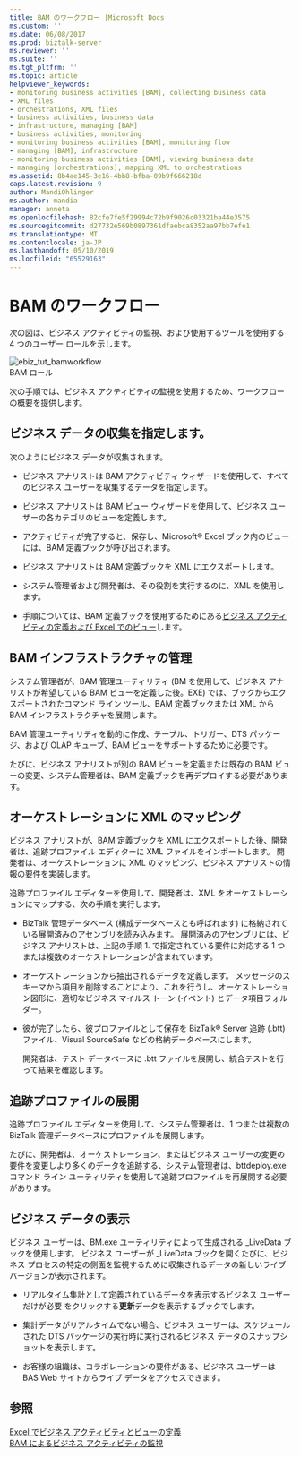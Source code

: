 ```yaml
---
title: BAM のワークフロー |Microsoft Docs
ms.custom: ''
ms.date: 06/08/2017
ms.prod: biztalk-server
ms.reviewer: ''
ms.suite: ''
ms.tgt_pltfrm: ''
ms.topic: article
helpviewer_keywords:
- monitoring business activities [BAM], collecting business data
- XML files
- orchestrations, XML files
- business activities, business data
- infrastructure, managing [BAM]
- business activities, monitoring
- monitoring business activities [BAM], monitoring flow
- managing [BAM], infrastructure
- monitoring business activities [BAM], viewing business data
- managing [orchestrations], mapping XML to orchestrations
ms.assetid: 8b4ae145-3e16-4bb8-bfba-09b9f666218d
caps.latest.revision: 9
author: MandiOhlinger
ms.author: mandia
manager: anneta
ms.openlocfilehash: 82cfe7fe5f29994c72b9f9026c03321ba44e3575
ms.sourcegitcommit: d27732e569b0897361dfaebca8352aa97bb7efe1
ms.translationtype: MT
ms.contentlocale: ja-JP
ms.lasthandoff: 05/10/2019
ms.locfileid: "65529163"
---
```

# <a name="bam-workflow"></a>BAM のワークフロー
次の図は、ビジネス アクティビティの監視、および使用するツールを使用する 4 つのユーザー ロールを示します。  
  
 ![](../core/media/ebiz-tut-bamworkflow.gif "ebiz_tut_bamworkflow")  
BAM ロール  
  
 次の手順では、ビジネス アクティビティの監視を使用するため、ワークフローの概要を提供します。  
  
## <a name="specifying-the-business-data-to-collect"></a>ビジネス データの収集を指定します。  
 次のようにビジネス データが収集されます。  
  
-   ビジネス アナリストは BAM アクティビティ ウィザードを使用して、すべてのビジネス ユーザーを収集するデータを指定します。  
  
-   ビジネス アナリストは BAM ビュー ウィザードを使用して、ビジネス ユーザーの各カテゴリのビューを定義します。  
  
-   アクティビティが完了すると、保存し、Microsoft® Excel ブック内のビューには、BAM 定義ブックが呼び出されます。  
  
-   ビジネス アナリストは BAM 定義ブックを XML にエクスポートします。  
  
-   システム管理者および開発者は、その役割を実行するのに、XML を使用します。  
  
-   手順については、BAM 定義ブックを使用するためにある[ビジネス アクティビティの定義および Excel でのビュー](../core/defining-business-activities-and-views-in-excel.md)します。  
  
## <a name="managing-the-bam-infrastructure"></a>BAM インフラストラクチャの管理  
 システム管理者が、BAM 管理ユーティリティ (BM を使用して、ビジネス アナリストが希望している BAM ビューを定義した後。EXE) では、ブックからエクスポートされたコマンド ライン ツール、BAM 定義ブックまたは XML から BAM インフラストラクチャを展開します。  
  
 BAM 管理ユーティリティを動的に作成、テーブル、トリガー、DTS パッケージ、および OLAP キューブ、BAM ビューをサポートするために必要です。  
  
 たびに、ビジネス アナリストが別の BAM ビューを定義または既存の BAM ビューの変更、システム管理者は、BAM 定義ブックを再デプロイする必要があります。  
  
## <a name="mapping-the-xml-to-an-orchestration"></a>オーケストレーションに XML のマッピング  
 ビジネス アナリストが、BAM 定義ブックを XML にエクスポートした後、開発者は、追跡プロファイル エディターに XML ファイルをインポートします。 開発者は、オーケストレーションに XML のマッピング、ビジネス アナリストの情報の要件を実装します。  
  
 追跡プロファイル エディターを使用して、開発者は、XML をオーケストレーションにマップする、次の手順を実行します。  
  
- BizTalk 管理データベース (構成データベースとも呼ばれます) に格納されている展開済みのアセンブリを読み込みます。 展開済みのアセンブリには、ビジネス アナリストは、上記の手順 1. で指定されている要件に対応する 1 つまたは複数のオーケストレーションが含まれています。  
  
- オーケストレーションから抽出されるデータを定義します。 メッセージのスキーマから項目を削除することにより、これを行うし、オーケストレーション図形に、適切なビジネス マイルス トーン (イベント) とデータ項目フォルダー。  
  
- 彼が完了したら、彼プロファイルとして保存を BizTalk® Server 追跡 (.btt) ファイル、Visual SourceSafe などの格納データベースにします。  
  
  開発者は、テスト データベースに .btt ファイルを展開し、統合テストを行って結果を確認します。  
  
## <a name="deploying-the-tracking-profile"></a>追跡プロファイルの展開  
 追跡プロファイル エディターを使用して、システム管理者は、1 つまたは複数の BizTalk 管理データベースにプロファイルを展開します。  
  
 たびに、開発者は、オーケストレーション、またはビジネス ユーザーの変更の要件を変更しより多くのデータを追跡する、システム管理者は、bttdeploy.exe コマンド ライン ユーティリティを使用して追跡プロファイルを再展開する必要があります。  
  
## <a name="viewing-the-business-data"></a>ビジネス データの表示  
 ビジネス ユーザーは、BM.exe ユーティリティによって生成される _LiveData ブックを使用します。 ビジネス ユーザーが _LiveData ブックを開くたびに、ビジネス プロセスの特定の側面を監視するために収集されるデータの新しいライブ バージョンが表示されます。  
  
-   リアルタイム集計として定義されているデータを表示するビジネス ユーザーだけが必要 をクリックする**更新**データを表示するブックでします。  
  
-   集計データがリアルタイムでない場合、ビジネス ユーザーは、スケジュールされた DTS パッケージの実行時に実行されるビジネス データのスナップショットを表示します。  
  
-   お客様の組織は、コラボレーションの要件がある、ビジネス ユーザーは BAS Web サイトからライブ データをアクセスできます。  
  
## <a name="see-also"></a>参照  
 [Excel でビジネス アクティビティとビューの定義](../core/defining-business-activities-and-views-in-excel.md)   
 [BAM によるビジネス アクティビティの監視](../core/monitoring-business-activities-with-bam.md)